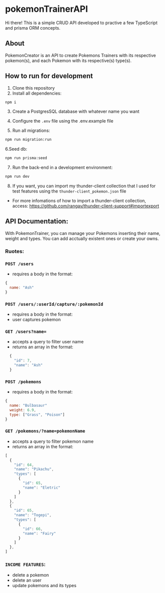 # pokemonTrainerAPI

Hi there! This is a simple CRUD API developed to practive a few TypeScript and prisma ORM concepts.

## About 

PokemonCreator is an API to create Pokemons Trainers with its respective pokemon(s), and each Pokemon with its respective(s) type(s).

## How to run for development

1. Clone this repository
2. Install all dependencies:
```bash
npm i
```
3. Create a PostgresSQL database with whatever name you want
4. Configure the `.env` file using the .env.example file

5. Run all migrations:
```bash
npm run migration:run
```
6.Seed db:
```bash
npm run prisma:seed
```
7. Run the back-end in a development environment:
```bash
npm run dev
```

8. If you want, you can import my thunder-client collection that I used for test features using the `thunder-client_pokemon.json` file
- For more infomations of how to import a thunder-client collection, access: https://github.com/rangav/thunder-client-support#importexport

## API Documentation:

With PokemonTrainer, you can manage your Pokemons inserting their name, weight and types. You can add acctually existent ones or create your owns. <br/>

### Ruotes:


### `POST /users` <br/>
- requires a body in the format:
```js
{
  name: "Ash"
}
```

### `POST /users/:userId/capture/:pokemonId` <br/>
- requires a body in the format:
- user captures pokemon

### `GET /users?name=` <br/>
- accepts a query to filter user name 
- returns an array in the format:
```js
  {
    "id": 7,
    "name": "Ash"
  }
```


### `POST /pokemons` <br/> 
- requires a body in the format:
```js
{
  name: "Bulbasaur"
  weight: 6.9,
  type: ["Grass", "Poison"]
}
```

### `GET /pokemons/?name=pokemonName` <br/>
- accepts a query to filter pokemon name 
- returns an array in the format:
```js
[
  {
    "id": 64,
    "name": "Pikachu",
    "types": [
      {
        "id": 65,
        "name": "Eletric"
      }
    ]
  },
  {
    "id": 65,
    "name": "Togepi",
    "types": [
      {
        "id": 66,
        "name": "Fairy"
      }
    ]
  },
]
```

### `INCOME FEATURES`:
- delete a pokemon
- delete an user
- update pokemons and its types
